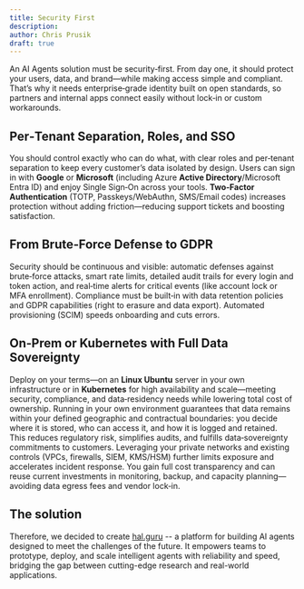 ```yaml
---
title: Security First
description: 
author: Chris Prusik
draft: true
---
```


An AI Agents solution must be security‑first. From day one,
it should protect your users, data, and brand—while making access simple and compliant.
That’s why it needs enterprise‑grade identity built on open standards,
so partners and internal apps connect easily without lock‑in or custom workarounds.

## Per‑Tenant Separation, Roles, and SSO

You should control exactly who can do what, with clear roles and per‑tenant
separation to keep every customer’s data isolated by design.
Users can sign in with **Google** or **Microsoft** (including Azure **Active Directory**/Microsoft
Entra ID) and enjoy Single Sign‑On across your tools. **Two‑Factor Authentication** (TOTP,
Passkeys/WebAuthn, SMS/Email codes) increases protection without adding
friction—reducing support tickets and boosting satisfaction.

## From Brute‑Force Defense to GDPR

Security should be continuous and visible: automatic defenses against brute‑force
attacks, smart rate limits, detailed audit trails for every login and token action,
and real‑time alerts for critical events (like account lock or MFA enrollment).
Compliance must be built‑in with data retention policies and GDPR capabilities
(right to erasure and data export). Automated provisioning (SCIM)
speeds onboarding and cuts errors.

## On‑Prem or Kubernetes with Full Data Sovereignty

Deploy on your terms—on an **Linux Ubuntu** server in your own infrastructure or in **Kubernetes** for high availability and scale—meeting security, compliance, and data‑residency needs 
while lowering total cost of ownership. Running in your own environment guarantees 
that data remains within your defined geographic and contractual boundaries: 
you decide where it is stored, who can access it, and how it is logged and retained. 
This reduces regulatory risk, simplifies audits, and fulfills data‑sovereignty
commitments to customers. Leveraging your private networks and existing controls 
(VPCs, firewalls, SIEM, KMS/HSM) further limits exposure and accelerates 
incident response. You gain full cost transparency and can reuse current investments 
in monitoring, backup, and capacity planning—avoiding data egress fees and vendor lock‑in.

## The solution

Therefore, we decided to create [hal.guru](../features/index.md) -- a platform for building AI agents designed to meet the challenges of the future. It empowers teams to prototype, deploy, and scale intelligent agents with reliability and speed, bridging the gap between cutting-edge research and real-world applications.
